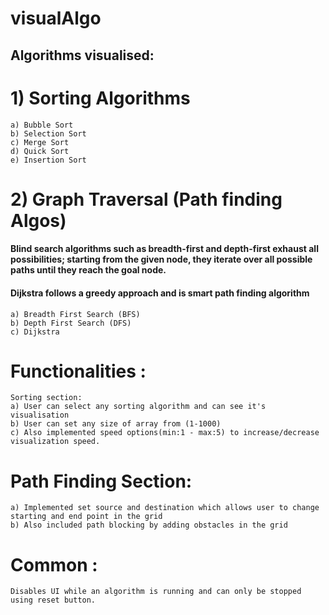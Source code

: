 # visualAlgo
## Algorithms visualised:
# 1) Sorting Algorithms 
    a) Bubble Sort
    b) Selection Sort 
    c) Merge Sort
    d) Quick Sort
    e) Insertion Sort
# 2) Graph Traversal (Path finding Algos) 
 ####   Blind search algorithms such as breadth-first and depth-first exhaust all possibilities; starting from the given node, they iterate over all possible paths until they reach        the goal node. 
 ####   Dijkstra follows a greedy approach and is smart path finding algorithm
 
    a) Breadth First Search (BFS) 
    b) Depth First Search (DFS)
    c) Dijkstra

# Functionalities :  
    Sorting section:
    a) User can select any sorting algorithm and can see it's visualisation
    b) User can set any size of array from (1-1000) 
    c) Also implemented speed options(min:1 - max:5) to increase/decrease visualization speed.

# Path Finding Section: 
    a) Implemented set source and destination which allows user to change starting and end point in the grid  
    b) Also included path blocking by adding obstacles in the grid

# Common : 
    Disables UI while an algorithm is running and can only be stopped using reset button. 
